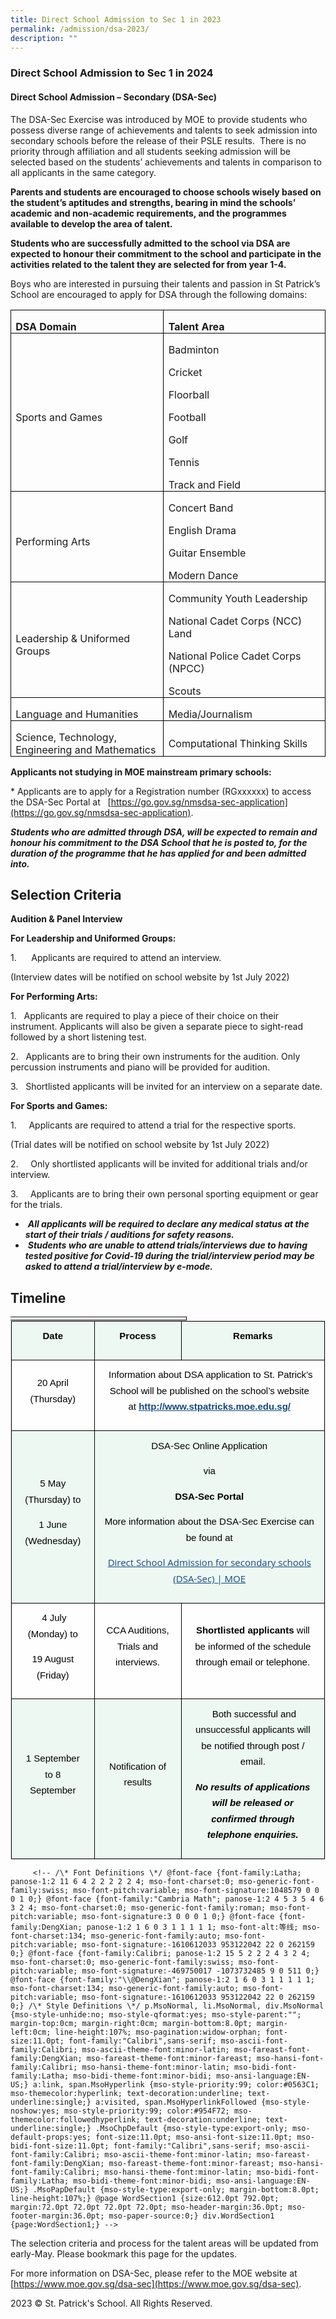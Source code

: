 ```yaml
---
title: Direct School Admission to Sec 1 in 2023
permalink: /admission/dsa-2023/
description: ""
---
```

### **Direct School Admission to Sec 1 in 2024**

#### **Direct School Admission – Secondary (DSA-Sec)**


The DSA-Sec Exercise was introduced by MOE to provide students who possess diverse range of achievements and talents to seek admission into secondary schools before the release of their PSLE results. &nbsp;There is no priority through affiliation and all students seeking admission will be selected based on the students’ achievements and talents in comparison to all applicants in the same category.

**Parents and students are encouraged to choose schools wisely based on the student’s aptitudes and strengths, bearing in mind the schools’ academic and non-academic requirements, and the programmes available to develop the area of talent.**

**Students who are successfully admitted to the school via DSA are expected to honour their commitment to the school and participate in the activities related to the talent they are selected for from year 1-4.**

Boys who are interested in pursuing their talents and passion in St Patrick’s School are encouraged to apply for DSA through the following domains:

<table class="MsoTableGrid" border="1" cellspacing="0" cellpadding="0" style="border-collapse:collapse;border:none;mso-border-alt:solid windowtext .5pt;
 mso-yfti-tbllook:1184;mso-padding-alt:0cm 5.4pt 0cm 5.4pt"><tbody><tr style="mso-yfti-irow:0;mso-yfti-firstrow:yes;height:20.9pt"><td width="309" style="width:231.8pt;border:solid windowtext 1.0pt;mso-border-alt:
  solid windowtext .5pt;padding:0cm 5.4pt 0cm 5.4pt;height:20.9pt"><p class="MsoNormal" style="margin-bottom:0cm;line-height:normal"><b><span lang="EN-US">DSA Domain</span></b></p></td><td width="309" style="width:231.85pt;border:solid windowtext 1.0pt;border-left:
  none;mso-border-left-alt:solid windowtext .5pt;mso-border-alt:solid windowtext .5pt;
  padding:0cm 5.4pt 0cm 5.4pt;height:20.9pt"><p class="MsoNormal" style="margin-bottom:0cm;line-height:normal"><b><span lang="EN-US">Talent Area</span></b></p></td></tr><tr style="mso-yfti-irow:1;height:20.9pt"><td width="309" style="width:231.8pt;border:solid windowtext 1.0pt;border-top:
  none;mso-border-top-alt:solid windowtext .5pt;mso-border-alt:solid windowtext .5pt;
  padding:0cm 5.4pt 0cm 5.4pt;height:20.9pt"><p class="MsoNormal" style="margin-bottom:0cm;line-height:normal"><span lang="EN-US" style="font-size:12.0pt">Sports and Games</span><b><span lang="EN-US"></span></b></p></td><td width="309" style="width:231.85pt;border-top:none;border-left:none;
  border-bottom:solid windowtext 1.0pt;border-right:solid windowtext 1.0pt;
  mso-border-top-alt:solid windowtext .5pt;mso-border-left-alt:solid windowtext .5pt;
  mso-border-alt:solid windowtext .5pt;padding:0cm 5.4pt 0cm 5.4pt;height:20.9pt"><p class="MsoNormal" style="margin-bottom:0cm;line-height:normal"><span lang="EN-US" style="font-size:12.0pt">Badminton</span></p><p class="MsoNormal" style="margin-bottom:0cm;line-height:normal"><span lang="EN-US" style="font-size:12.0pt">Cricket</span></p><p class="MsoNormal" style="margin-bottom:0cm;line-height:normal"><span lang="EN-US" style="font-size:12.0pt">Floorball</span></p><p class="MsoNormal" style="margin-bottom:0cm;line-height:normal"><span lang="EN-US" style="font-size:12.0pt">Football</span></p><p class="MsoNormal" style="margin-bottom:0cm;line-height:normal"><span lang="EN-US" style="font-size:12.0pt">Golf</span></p><p class="MsoNormal" style="margin-bottom:0cm;line-height:normal"><span lang="EN-US" style="font-size:12.0pt">Tennis</span></p><p class="MsoNormal" style="margin-bottom:0cm;line-height:normal"><span lang="EN-US" style="font-size:12.0pt">Track and Field</span></p></td></tr><tr style="mso-yfti-irow:2;height:20.9pt"><td width="309" style="width:231.8pt;border:solid windowtext 1.0pt;border-top:
  none;mso-border-top-alt:solid windowtext .5pt;mso-border-alt:solid windowtext .5pt;
  padding:0cm 5.4pt 0cm 5.4pt;height:20.9pt"><p class="MsoNormal" style="margin-bottom:0cm;line-height:normal"><span lang="EN-US" style="font-size:12.0pt">Performing Arts</span><b><span lang="EN-US"></span></b></p></td><td width="309" style="width:231.85pt;border-top:none;border-left:none;
  border-bottom:solid windowtext 1.0pt;border-right:solid windowtext 1.0pt;
  mso-border-top-alt:solid windowtext .5pt;mso-border-left-alt:solid windowtext .5pt;
  mso-border-alt:solid windowtext .5pt;padding:0cm 5.4pt 0cm 5.4pt;height:20.9pt"><p class="MsoNormal" style="margin-bottom:0cm;line-height:normal"><span lang="EN-US" style="font-size:12.0pt">Concert Band</span></p><p class="MsoNormal" style="margin-bottom:0cm;line-height:normal"><span lang="EN-US" style="font-size:12.0pt">English Drama</span></p><p class="MsoNormal" style="margin-bottom:0cm;line-height:normal"><span lang="EN-US" style="font-size:12.0pt">Guitar Ensemble</span></p><p class="MsoNormal" style="margin-bottom:0cm;line-height:normal"><span lang="EN-US" style="font-size:12.0pt">Modern Dance</span></p></td></tr><tr style="mso-yfti-irow:3;height:20.1pt"><td width="309" style="width:231.8pt;border:solid windowtext 1.0pt;border-top:
  none;mso-border-top-alt:solid windowtext .5pt;mso-border-alt:solid windowtext .5pt;
  padding:0cm 5.4pt 0cm 5.4pt;height:20.1pt"><p class="MsoNormal" style="margin-bottom:0cm;line-height:normal"><span lang="EN-US" style="font-size:12.0pt">Leadership &amp; Uniformed Groups</span><b><span lang="EN-US"></span></b></p></td><td width="309" style="width:231.85pt;border-top:none;border-left:none;
  border-bottom:solid windowtext 1.0pt;border-right:solid windowtext 1.0pt;
  mso-border-top-alt:solid windowtext .5pt;mso-border-left-alt:solid windowtext .5pt;
  mso-border-alt:solid windowtext .5pt;padding:0cm 5.4pt 0cm 5.4pt;height:20.1pt"><p class="MsoNormal" style="margin-bottom:0cm;line-height:normal"><span lang="EN-US" style="font-size:12.0pt">Community Youth Leadership</span></p><p class="MsoNormal" style="margin-bottom:0cm;line-height:normal"><span lang="EN-US" style="font-size:12.0pt">National Cadet Corps (NCC) Land</span></p><p class="MsoNormal" style="margin-bottom:0cm;line-height:normal"><span lang="EN-US" style="font-size:12.0pt">National Police Cadet Corps (NPCC)</span></p><p class="MsoNormal" style="margin-bottom:0cm;line-height:normal"><span lang="EN-US" style="font-size:12.0pt">Scouts</span></p></td></tr><tr style="mso-yfti-irow:4;height:12.55pt"><td width="309" style="width:231.8pt;border:solid windowtext 1.0pt;border-top:
  none;mso-border-top-alt:solid windowtext .5pt;mso-border-alt:solid windowtext .5pt;
  padding:0cm 5.4pt 0cm 5.4pt;height:12.55pt"><p class="MsoNormal" style="margin-bottom:0cm;line-height:normal"><span lang="EN-US" style="font-size:12.0pt">Language and Humanities</span><b><span lang="EN-US"></span></b></p></td><td width="309" style="width:231.85pt;border-top:none;border-left:none;
  border-bottom:solid windowtext 1.0pt;border-right:solid windowtext 1.0pt;
  mso-border-top-alt:solid windowtext .5pt;mso-border-left-alt:solid windowtext .5pt;
  mso-border-alt:solid windowtext .5pt;padding:0cm 5.4pt 0cm 5.4pt;height:12.55pt"><p class="MsoNormal" style="margin-bottom:0cm;line-height:normal"><span lang="EN-US" style="font-size:12.0pt">Media/Journalism</span></p></td></tr><tr style="mso-yfti-irow:5;mso-yfti-lastrow:yes;height:20.9pt"><td width="309" style="width:231.8pt;border:solid windowtext 1.0pt;border-top:
  none;mso-border-top-alt:solid windowtext .5pt;mso-border-alt:solid windowtext .5pt;
  padding:0cm 5.4pt 0cm 5.4pt;height:20.9pt"><p class="MsoNormal" style="margin-bottom:0cm;line-height:normal"><span lang="EN-US" style="font-size:12.0pt">Science, Technology, Engineering and Mathematics</span><b><span lang="EN-US"></span></b></p></td><td width="309" style="width:231.85pt;border-top:none;border-left:none;
  border-bottom:solid windowtext 1.0pt;border-right:solid windowtext 1.0pt;
  mso-border-top-alt:solid windowtext .5pt;mso-border-left-alt:solid windowtext .5pt;
  mso-border-alt:solid windowtext .5pt;padding:0cm 5.4pt 0cm 5.4pt;height:20.9pt"><p class="MsoNormal" style="margin-bottom:0cm;line-height:normal"><span lang="EN-US" style="font-size:12.0pt">Computational Thinking Skills</span></p></td></tr></tbody></table>








**Applicants not studying in MOE mainstream primary schools:**&nbsp;

\* Applicants are to apply for a Registration number (RGxxxxxx) to access the DSA-Sec Portal at&nbsp; &nbsp;[https://go.gov.sg/nmsdsa-sec-application](https://go.gov.sg/nmsdsa-sec-application).

  

_**Students who are admitted through DSA, will be expected to remain and honour his commitment to the DSA School that he is posted to, for the duration of the programme that he has applied for and been admitted into.**_&nbsp;

Selection Criteria
------------------

**Audition &amp; Panel Interview**  

  

**For Leadership and Uniformed Groups:**

1.&nbsp;&nbsp;&nbsp;&nbsp;&nbsp; Applicants are required to attend an interview.&nbsp;&nbsp;

(Interview dates will be notified on school website by 1st&nbsp;July 2022)

**For Performing Arts:**

1.&nbsp; &nbsp;Applicants are required to play a piece of their choice on their instrument. Applicants will also be given a separate piece to sight-read followed by a short listening test.&nbsp;

2.&nbsp; &nbsp;Applicants are to bring their own instruments for the audition. Only percussion instruments and piano will be provided for audition.

3.&nbsp; &nbsp;Shortlisted applicants will be invited for an interview on a separate date.

**For Sports and Games:**

1.&nbsp; &nbsp; &nbsp;Applicants are required to attend a trial for the respective sports.&nbsp;

(Trial dates will be notified on school website by 1st&nbsp;July 2022)

2.&nbsp; &nbsp; &nbsp;Only shortlisted applicants will be invited for additional trials and/or interview.

3.&nbsp; &nbsp; &nbsp;Applicants are to bring their own personal sporting equipment or gear for the trials.

*   &nbsp;**_All applicants will be required to declare any medical status at the start of their trials / auditions for safety reasons._**
*   &nbsp;**_**Students who are unable to attend trials/interviews due to having tested positive for Covid-19 during the trial/interview period may be asked to attend a trial/interview by e-mode.**_**&nbsp;&nbsp;

Timeline
--------

<table style="margin: 0px; outline: 0px; padding: 0px; box-sizing: border-box; border-collapse: collapse; width: 505.7pt; border: none;" width="674" cellpadding="0" cellspacing="0" border="1" class="MsoNormalTable"><tbody style="margin: 0px; outline: 0px; padding: 0px; box-sizing: border-box;"><tr style="margin: 0px; outline: 0px; padding: 0px; box-sizing: border-box; height: 3.5pt;"><td style="margin: 0px; outline: 0px; padding: 0cm 5.4pt; box-sizing: border-box; width: 211.4pt; border-top: none; border-left: none; border-bottom: 1pt solid windowtext; border-right: 1pt solid windowtext; height: 3.5pt;" valign="top" width="282"><p style="margin: 0cm; outline: 0px; padding: 0px; box-sizing: border-box; font-family: Calibri, sans-serif; font-weight: 500; font-size: 11pt; color: rgb(0, 0, 0); line-height: normal;" class="MsoListParagraphCxSpLast"><b style="margin: 0px; outline: 0px; padding: 0px; box-sizing: border-box;"><i style="margin: 0px; outline: 0px; padding: 0px; box-sizing: border-box;"><span style="margin: 0px; outline: 0px; padding: 0px; box-sizing: border-box; font-size: 12pt; font-family: Arial, sans-serif;"></span></i></b></p></td></tr></tbody></table>

<table style="margin: 0px; outline: 0px; padding: 0px; box-sizing: border-box; border-collapse: collapse; border: 1px solid rgb(234, 234, 234); max-width: 100%; height: auto !important;" width="674" class="iveo_table ives_tab_1"><tbody style="margin: 0px; outline: 0px; padding: 0px; box-sizing: border-box; width: auto !important; height: auto !important;" class=""><tr style="margin: 0px; outline: 0px; padding: 0px; box-sizing: border-box; width: auto !important; height: auto !important;" class=""><td style="margin: 0px; outline: 0px; padding: 0.65em 0.95em !important; box-sizing: border-box; text-align: center; background: rgb(237, 248, 243) !important; color: rgb(0, 0, 0) !important; width: auto !important; height: auto !important; font-weight: 400 !important; border: 1px solid rgb(0, 0, 0) !important;" class="" width="197"><p style="margin: 0px 0px 1em; outline: 0px; padding: 0px; box-sizing: border-box; font-family: Raleway, sans-serif; font-weight: 500; font-size: 15px; color: rgb(0, 0, 0); line-height: 1.7; width: auto !important;" align="center" class=""><b style="margin: 0px; outline: 0px; padding: 0px; box-sizing: border-box; width: auto !important;" class=""><span style="margin: 0px; outline: 0px; padding: 0px; box-sizing: border-box; width: auto !important;" class="">Date</span></b><b style="margin: 0px; outline: 0px; padding: 0px; box-sizing: border-box; width: auto !important;" class=""><span style="margin: 0px; outline: 0px; padding: 0px; box-sizing: border-box; width: auto !important;" class=""></span></b></p></td><td style="margin: 0px; outline: 0px; padding: 0.65em 0.95em !important; box-sizing: border-box; text-align: center; background: rgb(237, 248, 243) !important; color: rgb(0, 0, 0) !important; width: auto !important; height: auto !important; font-weight: 400 !important; border: 1px solid rgb(0, 0, 0) !important;" class="" width="195"><p style="margin: 0px 0px 1em; outline: 0px; padding: 0px; box-sizing: border-box; font-family: Raleway, sans-serif; font-weight: 500; font-size: 15px; color: rgb(0, 0, 0); line-height: 1.7; width: auto !important;" align="center" class=""><b style="margin: 0px; outline: 0px; padding: 0px; box-sizing: border-box; width: auto !important;" class=""><span style="margin: 0px; outline: 0px; padding: 0px; box-sizing: border-box; width: auto !important;" class="">Process</span></b><b style="margin: 0px; outline: 0px; padding: 0px; box-sizing: border-box; width: auto !important;" class=""><span style="margin: 0px; outline: 0px; padding: 0px; box-sizing: border-box; width: auto !important;" class=""></span></b></p></td><td style="margin: 0px; outline: 0px; padding: 0.65em 0.95em !important; box-sizing: border-box; text-align: center; background: rgb(237, 248, 243) !important; color: rgb(0, 0, 0) !important; width: auto !important; height: auto !important; font-weight: 400 !important; border: 1px solid rgb(0, 0, 0) !important;" class="" width="282"><p style="margin: 0px 0px 1em; outline: 0px; padding: 0px; box-sizing: border-box; font-family: Raleway, sans-serif; font-weight: 500; font-size: 15px; color: rgb(0, 0, 0); line-height: 1.7; width: auto !important;" align="center" class=""><b style="margin: 0px; outline: 0px; padding: 0px; box-sizing: border-box; width: auto !important;" class=""><span style="margin: 0px; outline: 0px; padding: 0px; box-sizing: border-box; width: auto !important;" class="">Remarks</span></b><b style="margin: 0px; outline: 0px; padding: 0px; box-sizing: border-box; width: auto !important;" class=""><span style="margin: 0px; outline: 0px; padding: 0px; box-sizing: border-box; width: auto !important;" class=""></span></b></p></td></tr><tr style="margin: 0px; outline: 0px; padding: 0px; box-sizing: border-box; width: auto !important; height: auto !important;" class=""><td style="margin: 0px; outline: 0px; padding: 0.65em 0.95em !important; box-sizing: border-box; text-align: center; background: rgb(254, 254, 254) !important; color: rgb(0, 0, 0) !important; width: auto !important; height: auto !important; font-weight: 400 !important; border: 1px solid rgb(0, 0, 0) !important;" class="" width="197"><p style="margin: 0px 0px 1em; outline: 0px; padding: 0px; box-sizing: border-box; font-family: Raleway, sans-serif; font-weight: 500; font-size: 15px; color: rgb(0, 0, 0); line-height: 1.7; width: auto !important;" class="">20 April (Thursday)</p></td><td style="margin: 0px; outline: 0px; padding: 0.65em 0.95em !important; box-sizing: border-box; text-align: center; background: rgb(254, 254, 254) !important; color: rgb(0, 0, 0) !important; width: auto !important; height: auto !important; font-weight: 400 !important; border: 1px solid rgb(0, 0, 0) !important;" class="" colspan="2" width="477"><p style="margin: 0px 0px 1em; outline: 0px; padding: 0px; box-sizing: border-box; font-family: Raleway, sans-serif; font-weight: 500; font-size: 15px; color: rgb(0, 0, 0); line-height: 1.7; width: auto !important;" align="center" class=""><span style="margin: 0px; outline: 0px; padding: 0px; box-sizing: border-box; width: auto !important;" class="">&nbsp;</span>Information about DSA application to St. Patrick’s School will be published on the school’s website at<span>&nbsp;</span><u style="margin: 0px; outline: 0px; padding: 0px; box-sizing: border-box; width: auto !important;" class=""><a style="margin: 0px; outline: 0px; padding: 0px; box-sizing: border-box; color: rgb(20, 73, 126); font-weight: 600; text-decoration: underline; width: auto !important;" class="" href="http://www.stpatricks.moe.edu.sg/">http://www.stpatricks.moe.edu.sg/</a></u></p></td></tr><tr style="margin: 0px; outline: 0px; padding: 0px; box-sizing: border-box; width: auto !important; height: auto !important;" class=""><td style="margin: 0px; outline: 0px; padding: 0.65em 0.95em !important; box-sizing: border-box; text-align: center; background: rgb(237, 248, 243) !important; color: rgb(0, 0, 0) !important; width: auto !important; height: auto !important; font-weight: 400 !important; border: 1px solid rgb(0, 0, 0) !important;" class="" width="197"><p style="margin: 0px 0px 1em; outline: 0px; padding: 0px; box-sizing: border-box; font-family: Raleway, sans-serif; font-weight: 500; font-size: 15px; color: rgb(0, 0, 0); line-height: 1.7; width: auto !important;" class=""><span style="margin: 0px; outline: 0px; padding: 0px; box-sizing: border-box; width: auto !important;" class="">5 May (Thursday) to</span></p><p style="margin: 1em 0px; outline: 0px; padding: 0px; box-sizing: border-box; font-family: Raleway, sans-serif; font-weight: 500; font-size: 15px; color: rgb(0, 0, 0); line-height: 1.7; width: auto !important;" class=""><span style="margin: 0px; outline: 0px; padding: 0px; box-sizing: border-box; width: auto !important;" class="">1 June (Wednesday)</span></p></td><td style="margin: 0px; outline: 0px; padding: 0.65em 0.95em !important; box-sizing: border-box; text-align: center; background: rgb(237, 248, 243) !important; color: rgb(0, 0, 0) !important; width: auto !important; height: auto !important; font-weight: 400 !important; border: 1px solid rgb(0, 0, 0) !important;" class="" colspan="2" width="477"><p style="margin: 0px 0px 1em; outline: 0px; padding: 0px; box-sizing: border-box; font-family: Raleway, sans-serif; font-weight: 500; font-size: 15px; color: rgb(0, 0, 0); line-height: 1.7; width: auto !important;" align="center" class=""><span style="margin: 0px; outline: 0px; padding: 0px; box-sizing: border-box; width: auto !important;" class="">DSA-Sec Online Application</span></p><p style="margin: 1em 0px; outline: 0px; padding: 0px; box-sizing: border-box; font-family: Raleway, sans-serif; font-weight: 500; font-size: 15px; color: rgb(0, 0, 0); line-height: 1.7; width: auto !important;" align="center" class=""><span style="margin: 0px; outline: 0px; padding: 0px; box-sizing: border-box; width: auto !important;" class="">via</span></p><p style="margin: 1em 0px; outline: 0px; padding: 0px; box-sizing: border-box; font-family: Raleway, sans-serif; font-weight: 500; font-size: 15px; color: rgb(0, 0, 0); line-height: 1.7; width: auto !important;" align="center" class=""><b style="margin: 0px; outline: 0px; padding: 0px; box-sizing: border-box; width: auto !important;" class=""><span style="margin: 0px; outline: 0px; padding: 0px; box-sizing: border-box; width: auto !important;" class="">DSA-Sec Portal</span></b></p><p style="margin: 1em 0px; outline: 0px; padding: 0px; box-sizing: border-box; font-family: Raleway, sans-serif; font-weight: 500; font-size: 15px; color: rgb(0, 0, 0); line-height: 1.7; width: auto !important;" align="center" class=""><span style="margin: 0px; outline: 0px; padding: 0px; box-sizing: border-box; width: auto !important;" class="">More information about the DSA-Sec Exercise can be found at</span></p><p style="margin: 1em 0px; outline: 0px; padding: 0px; box-sizing: border-box; font-family: Raleway, sans-serif; font-weight: 500; font-size: 15px; color: rgb(0, 0, 0); line-height: 1.7; width: auto !important;" align="center" class=""><a style="margin: 0px; outline: 0px; padding: 0px; box-sizing: border-box; color: rgb(20, 73, 126); font-weight: 400; text-decoration: underline; width: auto !important; font-family: &quot;Open Sans&quot;, sans-serif;" target="_blank" href="https://www.moe.gov.sg/secondary/dsa">Direct School Admission for secondary schools (DSA-Sec) | MOE</a></p></td></tr><tr style="margin: 0px; outline: 0px; padding: 0px; box-sizing: border-box; width: auto !important; height: auto !important;" class=""><td style="margin: 0px; outline: 0px; padding: 0.65em 0.95em !important; box-sizing: border-box; text-align: center; background: rgb(254, 254, 254) !important; color: rgb(0, 0, 0) !important; width: auto !important; height: auto !important; font-weight: 400 !important; border: 1px solid rgb(0, 0, 0) !important;" class="" width="197"><p style="margin: 0px 0px 1em; outline: 0px; padding: 0px; box-sizing: border-box; font-family: Raleway, sans-serif; font-weight: 500; font-size: 15px; color: rgb(0, 0, 0); line-height: 1.7; width: auto !important;" class=""><span style="margin: 0px; outline: 0px; padding: 0px; box-sizing: border-box; width: auto !important;" class="">&nbsp;</span>4 July (Monday) to</p><p style="margin: 1em 0px; outline: 0px; padding: 0px; box-sizing: border-box; font-family: Raleway, sans-serif; font-weight: 500; font-size: 15px; color: rgb(0, 0, 0); line-height: 1.7; width: auto !important;" class=""><span style="margin: 0px; outline: 0px; padding: 0px; box-sizing: border-box; width: auto !important;" class="">19 August (Friday)</span></p></td><td style="margin: 0px; outline: 0px; padding: 0.65em 0.95em !important; box-sizing: border-box; text-align: center; background: rgb(254, 254, 254) !important; color: rgb(0, 0, 0) !important; width: auto !important; height: auto !important; font-weight: 400 !important; border: 1px solid rgb(0, 0, 0) !important;" class="" width="195"><p style="margin: 0px 0px 1em; outline: 0px; padding: 0px; box-sizing: border-box; font-family: Raleway, sans-serif; font-weight: 500; font-size: 15px; color: rgb(0, 0, 0); line-height: 1.7; width: auto !important;" class="">CCA Auditions, Trials and interviews.</p></td><td style="margin: 0px; outline: 0px; padding: 0.65em 0.95em !important; box-sizing: border-box; text-align: center; background: rgb(254, 254, 254) !important; color: rgb(0, 0, 0) !important; width: auto !important; height: auto !important; font-weight: 400 !important; border: 1px solid rgb(0, 0, 0) !important;" class="" width="282"><p style="margin: 0px 0px 1em; outline: 0px; padding: 0px; box-sizing: border-box; font-family: Raleway, sans-serif; font-weight: 500; font-size: 15px; color: rgb(0, 0, 0); line-height: 1.7; width: auto !important;" class=""><b style="margin: 0px; outline: 0px; padding: 0px; box-sizing: border-box; width: auto !important;" class=""><span style="margin: 0px; outline: 0px; padding: 0px; box-sizing: border-box; width: auto !important;" class="">Shortlisted applicants</span></b><span style="margin: 0px; outline: 0px; padding: 0px; box-sizing: border-box; width: auto !important;" class=""><span>&nbsp;</span>will be informed of the schedule through email or telephone.</span></p></td></tr><tr style="margin: 0px; outline: 0px; padding: 0px; box-sizing: border-box; width: auto !important; height: auto !important;" class=""><td style="margin: 0px; outline: 0px; padding: 0.65em 0.95em !important; box-sizing: border-box; text-align: center; background: rgb(237, 248, 243) !important; color: rgb(0, 0, 0) !important; width: auto !important; height: auto !important; font-weight: 400 !important; border: 1px solid rgb(0, 0, 0) !important;" class="" width="197"><p style="margin: 0px 0px 1em; outline: 0px; padding: 0px; box-sizing: border-box; font-family: Raleway, sans-serif; font-weight: 500; font-size: 15px; color: rgb(0, 0, 0); line-height: 1.7; width: auto !important;" class="">1 September to 8 September<br style="margin: 0px; outline: 0px; padding: 0px; box-sizing: border-box; width: auto !important;"></p></td><td style="margin: 0px; outline: 0px; padding: 0.65em 0.95em !important; box-sizing: border-box; text-align: center; background: rgb(237, 248, 243) !important; color: rgb(0, 0, 0) !important; width: auto !important; height: auto !important; font-weight: 400 !important; border: 1px solid rgb(0, 0, 0) !important;" class="" width="195"><p style="margin: 0px 0px 1em; outline: 0px; padding: 0px; box-sizing: border-box; font-family: Raleway, sans-serif; font-weight: 500; font-size: 15px; color: rgb(0, 0, 0); line-height: 1.7; width: auto !important;" class="">Notification of results<br style="margin: 0px; outline: 0px; padding: 0px; box-sizing: border-box; width: auto !important;"></p></td><td style="margin: 0px; outline: 0px; padding: 0.65em 0.95em !important; box-sizing: border-box; text-align: center; background: rgb(237, 248, 243) !important; color: rgb(0, 0, 0) !important; width: auto !important; height: auto !important; font-weight: 400 !important; border: 1px solid rgb(0, 0, 0) !important;" class="" width="282"><p style="margin: 0px 0px 1em; outline: 0px; padding: 0px; box-sizing: border-box; font-family: Raleway, sans-serif; font-weight: 500; font-size: 15px; color: rgb(0, 0, 0); line-height: 1.7; width: auto !important;" class=""><span style="margin: 0px; outline: 0px; padding: 0px; box-sizing: border-box; width: auto !important;" class="">&nbsp;</span>Both successful and unsuccessful applicants will be notified through post / email.</p><p style="margin: 1em 0px; outline: 0px; padding: 0px; box-sizing: border-box; font-family: Raleway, sans-serif; font-weight: 500; font-size: 15px; color: rgb(0, 0, 0); line-height: 1.7; width: auto !important;" class=""><b style="margin: 0px; outline: 0px; padding: 0px; box-sizing: border-box; width: auto !important;" class=""><i style="margin: 0px; outline: 0px; padding: 0px; box-sizing: border-box; width: auto !important;" class=""><span style="margin: 0px; outline: 0px; padding: 0px; box-sizing: border-box; width: auto !important;" class="">No results of applications will be released or confirmed through telephone enquiries.</span></i></b></p></td></tr></tbody></table>

         <!-- /\* Font Definitions \*/ @font-face {font-family:Latha; panose-1:2 11 6 4 2 2 2 2 2 4; mso-font-charset:0; mso-generic-font-family:swiss; mso-font-pitch:variable; mso-font-signature:1048579 0 0 0 1 0;} @font-face {font-family:"Cambria Math"; panose-1:2 4 5 3 5 4 6 3 2 4; mso-font-charset:0; mso-generic-font-family:roman; mso-font-pitch:variable; mso-font-signature:3 0 0 0 1 0;} @font-face {font-family:DengXian; panose-1:2 1 6 0 3 1 1 1 1 1; mso-font-alt:等线; mso-font-charset:134; mso-generic-font-family:auto; mso-font-pitch:variable; mso-font-signature:-1610612033 953122042 22 0 262159 0;} @font-face {font-family:Calibri; panose-1:2 15 5 2 2 2 4 3 2 4; mso-font-charset:0; mso-generic-font-family:swiss; mso-font-pitch:variable; mso-font-signature:-469750017 -1073732485 9 0 511 0;} @font-face {font-family:"\\@DengXian"; panose-1:2 1 6 0 3 1 1 1 1 1; mso-font-charset:134; mso-generic-font-family:auto; mso-font-pitch:variable; mso-font-signature:-1610612033 953122042 22 0 262159 0;} /\* Style Definitions \*/ p.MsoNormal, li.MsoNormal, div.MsoNormal {mso-style-unhide:no; mso-style-qformat:yes; mso-style-parent:""; margin-top:0cm; margin-right:0cm; margin-bottom:8.0pt; margin-left:0cm; line-height:107%; mso-pagination:widow-orphan; font-size:11.0pt; font-family:"Calibri",sans-serif; mso-ascii-font-family:Calibri; mso-ascii-theme-font:minor-latin; mso-fareast-font-family:DengXian; mso-fareast-theme-font:minor-fareast; mso-hansi-font-family:Calibri; mso-hansi-theme-font:minor-latin; mso-bidi-font-family:Latha; mso-bidi-theme-font:minor-bidi; mso-ansi-language:EN-US;} a:link, span.MsoHyperlink {mso-style-priority:99; color:#0563C1; mso-themecolor:hyperlink; text-decoration:underline; text-underline:single;} a:visited, span.MsoHyperlinkFollowed {mso-style-noshow:yes; mso-style-priority:99; color:#954F72; mso-themecolor:followedhyperlink; text-decoration:underline; text-underline:single;} .MsoChpDefault {mso-style-type:export-only; mso-default-props:yes; font-size:11.0pt; mso-ansi-font-size:11.0pt; mso-bidi-font-size:11.0pt; font-family:"Calibri",sans-serif; mso-ascii-font-family:Calibri; mso-ascii-theme-font:minor-latin; mso-fareast-font-family:DengXian; mso-fareast-theme-font:minor-fareast; mso-hansi-font-family:Calibri; mso-hansi-theme-font:minor-latin; mso-bidi-font-family:Latha; mso-bidi-theme-font:minor-bidi; mso-ansi-language:EN-US;} .MsoPapDefault {mso-style-type:export-only; margin-bottom:8.0pt; line-height:107%;} @page WordSection1 {size:612.0pt 792.0pt; margin:72.0pt 72.0pt 72.0pt 72.0pt; mso-header-margin:36.0pt; mso-footer-margin:36.0pt; mso-paper-source:0;} div.WordSection1 {page:WordSection1;} -->

The selection criteria and process for the talent areas will be updated from early-May. Please bookmark this page for the updates.

For more information on DSA-Sec, please refer to the MOE website at [https://www.moe.gov.sg/dsa-sec](https://www.moe.gov.sg/dsa-sec).

2023 © St. Patrick's School. All Rights Reserved.